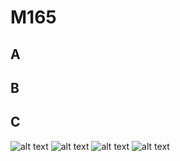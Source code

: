 # M165

## A

## B 

## C
![alt text](https://raw.githubusercontent.com/duyminh-nguyen/TBZ_m346_mingu/main/high%20ram.png)
![alt text](https://raw.githubusercontent.com/duyminh-nguyen/TBZ_m346_mingu/main/high%20ram.png)
![alt text](https://raw.githubusercontent.com/duyminh-nguyen/TBZ_m346_mingu/main/high%20ram.png)
![alt text](https://raw.githubusercontent.com/duyminh-nguyen/TBZ_m346_mingu/main/high%20ram.png)

